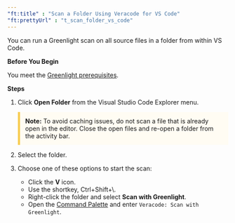 ```yaml
---
"ft:title" : "Scan a Folder Using Veracode for VS Code"
"ft:prettyUrl" : "t_scan_folder_vs_code"
---
```

You can run a Greenlight scan on all source files in a folder from within VS Code.

<p font-size="13pt"><b>Before You Begin</b></p>

You meet the [Greenlight prerequisites](https://docs.veracode.com/r/Meet_Veracode_Greenlight_Prerequisites).

<p font-size="13pt"><b>Steps</b></p>

1. Click **Open Folder** from the Visual Studio Code Explorer menu.

    <p style="background-color:#FFFCF3; padding: 12px; border-left: 5px solid #F7CD55;"><b>Note:</b> To avoid caching issues, do not scan a file that is already open in the editor. Close the open files and re-open a folder from the activity bar.</p>

3. Select the folder.

4. Choose one of these options to start the scan:

    -   Click the **V** icon.
    -   Use the shortkey, Ctrl+Shift+\\.
    -   Right-click the folder and select **Scan with Greenlight**.
    -   Open the [Command Palette](https://docs.veracode.com/r/Run_Veracode_for_VS_Code_Commands) and enter `Veracode: Scan with Greenlight`.
